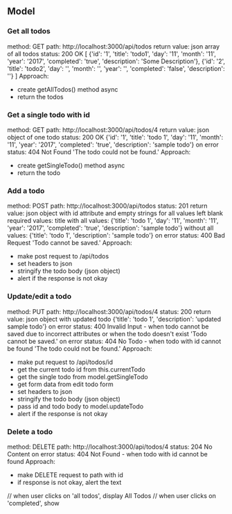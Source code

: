 ## Model

### Get all todos
method: GET
path: http://localhost:3000/api/todos
return value: json array of all todos
status: 200 OK
[
  {'id': '1', 'title': 'todo1', 'day': '11', 'month': '11',
    'year': '2017', 'completed': 'true', 'description': 'Some Description'},
  {'id': '2', 'title': 'todo2', 'day': '', 'month': '',
    'year': '', 'completed': 'false', 'description': ''}
]
Approach:
- create getAllTodos() method async
- return the todos

### Get a single todo with id
method: GET
path: http://localhost:3000/api/todos/4
return value: json object of one todo
status: 200 OK
{'id': '1', 'title': 'todo 1', 'day': '11', 'month': '11', 'year': '2017', 'completed': 'true', 'description': 'sample todo'}
on error status: 404 Not Found
'The todo could not be found.'
Approach:
- create getSingleTodo() method async
- return the todo

### Add a todo
method: POST
path: http://localhost:3000/api/todos
status: 201
return value: json object with id attribute and empty strings for all values left blank
required values: title
with all values:
{'title': 'todo 1', 'day': '11', 'month': '11', 'year': '2017', 'completed': 'true', 'description': 'sample todo'}
without all values:
{'title': 'todo 1', 'description': 'sample todo'}
on error status: 400 Bad Request
'Todo cannot be saved.'
Approach:
- make post request to /api/todos
- set headers to json
- stringify the todo body (json object)
- alert if the response is not okay

### Update/edit a todo
method: PUT
path: http://localhost:3000/api/todos/4
status: 200
return value: json object with updated todo
{'title': 'todo 1', 'description': 'updated sample todo'}
on error status: 400 Invalid Input - when todo cannot be saved due to incorrect attributes or when the todo doesn't exist
'Todo cannot be saved.'
on error status: 404 No Todo - when todo with id cannot be found
'The todo could not be found.'
Approach:
- make put request to /api/todos/id
- get the current todo id from this.currentTodo
- get the single todo from model.getSingleTodo
- get form data from edit todo form
- set headers to json
- stringify the todo body (json object)
- pass id and todo body to model.updateTodo
- alert if the response is not okay

### Delete a todo
method: DELETE
path: http://localhost:3000/api/todos/4
status: 204 No Content
on error status: 404 Not Found - when todo with id cannot be found
Approach:
- make DELETE request to path with id
- if response is not okay, alert the text 

// when user clicks on 'all todos', display All Todos
// when user clicks on 'completed', show 
